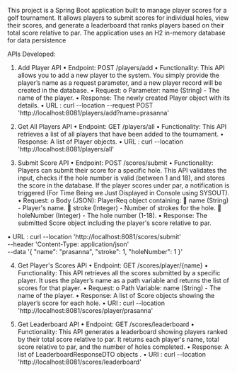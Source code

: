 This project is a Spring Boot application built to manage player scores for a golf tournament. It allows players to submit scores for individual holes, view their scores, 
and generate a leaderboard that ranks players based on their total score relative to par. The application uses an H2 in-memory database for data persistence

APIs Developed:
1. Add Player API
•	Endpoint: POST /players/add
•	Functionality: This API allows you to add a new player to the system. You simply provide the player’s name as a request parameter, and a new player record will be created in the database.
•	Request:
o	Parameter: name (String) - The name of the player.
•	Response: The newly created Player object with its details.
•	URL : curl --location --request POST 'http://localhost:8081/players/add?name=prasanna'


2. Get All Players API
•	Endpoint: GET /players/all
•	Functionality: This API retrieves a list of all players that have been added to the tournament.
•	Response: A list of Player objects.
•	URL  :  curl --location 'http://localhost:8081/players/all'



4. Submit Score API
•	Endpoint: POST /scores/submit
•	Functionality: Players can submit their score for a specific hole. This API validates the input, checks if the hole number is valid (between 1 and 18), and stores the score in the database. If the player scores under par, a notification is triggered (For Time Being we Just Displayed in Console using SYSOUT).
•	Request:
o	Body (JSON): PlayerReq object containing:
	name (String) - Player's name.
	stroke (Integer) - Number of strokes for the hole.
	holeNumber (Integer) - The hole number (1-18).
•	Response: The submitted Score object including the player's score relative to par.


•	URL : curl --location 'http://localhost:8081/scores/submit' \
           --header 'Content-Type: application/json' \
                           --data '{
                              "name": "prasanna",
              "stroke": 1,
             "holeNumber": 1
          }'


          
4. Get Player's Scores API
•	Endpoint: GET /scores/player/{name}
•	Functionality: This API retrieves all the scores submitted by a specific player. It uses the player’s name as a path variable and returns the list of scores for that player.
•	Request:
o	Path Variable: name (String) - The name of the player.
•	Response: A list of Score objects showing the player’s score for each hole.
•	URI : curl --location 'http://localhost:8081/scores/player/prasanna'




5. Get Leaderboard API
•	Endpoint: GET /scores/leaderboard
•	Functionality: This API generates a leaderboard showing players ranked by their total score relative to par. It returns each player's name, total score relative to par, and the number of holes completed.
•	Response: A list of LeaderboardResponseDTO objects .
•	URI  :  curl --location 'http://localhost:8081/scores/leaderboard'

